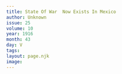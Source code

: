 ```yaml
---
title: State Of War  Now Exists In Mexico
author: Unknown
issue: 25
volume: 10
year: 1916
month: 43
day: V
tags:
layout: page.njk
image:
---
```

